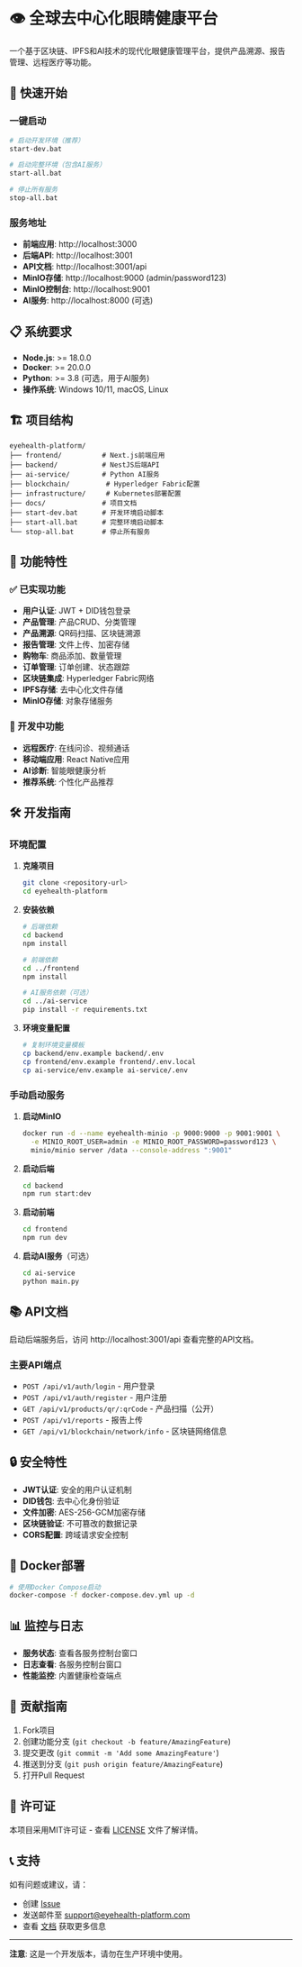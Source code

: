 # 👁️ 全球去中心化眼睛健康平台

一个基于区块链、IPFS和AI技术的现代化眼健康管理平台，提供产品溯源、报告管理、远程医疗等功能。

## 🚀 快速开始

### 一键启动

```bash
# 启动开发环境（推荐）
start-dev.bat

# 启动完整环境（包含AI服务）
start-all.bat

# 停止所有服务
stop-all.bat
```

### 服务地址

- **前端应用**: http://localhost:3000
- **后端API**: http://localhost:3001
- **API文档**: http://localhost:3001/api
- **MinIO存储**: http://localhost:9000 (admin/password123)
- **MinIO控制台**: http://localhost:9001
- **AI服务**: http://localhost:8000 (可选)

## 📋 系统要求

- **Node.js**: >= 18.0.0
- **Docker**: >= 20.0.0
- **Python**: >= 3.8 (可选，用于AI服务)
- **操作系统**: Windows 10/11, macOS, Linux

## 🏗️ 项目结构

```
eyehealth-platform/
├── frontend/          # Next.js前端应用
├── backend/           # NestJS后端API
├── ai-service/        # Python AI服务
├── blockchain/         # Hyperledger Fabric配置
├── infrastructure/     # Kubernetes部署配置
├── docs/              # 项目文档
├── start-dev.bat      # 开发环境启动脚本
├── start-all.bat      # 完整环境启动脚本
└── stop-all.bat       # 停止所有服务
```

## 🔧 功能特性

### ✅ 已实现功能

- **用户认证**: JWT + DID钱包登录
- **产品管理**: 产品CRUD、分类管理
- **产品溯源**: QR码扫描、区块链溯源
- **报告管理**: 文件上传、加密存储
- **购物车**: 商品添加、数量管理
- **订单管理**: 订单创建、状态跟踪
- **区块链集成**: Hyperledger Fabric网络
- **IPFS存储**: 去中心化文件存储
- **MinIO存储**: 对象存储服务

### 🚧 开发中功能

- **远程医疗**: 在线问诊、视频通话
- **移动端应用**: React Native应用
- **AI诊断**: 智能眼健康分析
- **推荐系统**: 个性化产品推荐

## 🛠️ 开发指南

### 环境配置

1. **克隆项目**
   ```bash
   git clone <repository-url>
   cd eyehealth-platform
   ```

2. **安装依赖**
   ```bash
   # 后端依赖
   cd backend
   npm install
   
   # 前端依赖
   cd ../frontend
   npm install
   
   # AI服务依赖（可选）
   cd ../ai-service
   pip install -r requirements.txt
   ```

3. **环境变量配置**
   ```bash
   # 复制环境变量模板
   cp backend/env.example backend/.env
   cp frontend/env.example frontend/.env.local
   cp ai-service/env.example ai-service/.env
   ```

### 手动启动服务

1. **启动MinIO**
   ```bash
   docker run -d --name eyehealth-minio -p 9000:9000 -p 9001:9001 \
     -e MINIO_ROOT_USER=admin -e MINIO_ROOT_PASSWORD=password123 \
     minio/minio server /data --console-address ":9001"
   ```

2. **启动后端**
   ```bash
   cd backend
   npm run start:dev
   ```

3. **启动前端**
   ```bash
   cd frontend
   npm run dev
   ```

4. **启动AI服务**（可选）
   ```bash
   cd ai-service
   python main.py
   ```

## 📚 API文档

启动后端服务后，访问 http://localhost:3001/api 查看完整的API文档。

### 主要API端点

- `POST /api/v1/auth/login` - 用户登录
- `POST /api/v1/auth/register` - 用户注册
- `GET /api/v1/products/qr/:qrCode` - 产品扫描（公开）
- `POST /api/v1/reports` - 报告上传
- `GET /api/v1/blockchain/network/info` - 区块链网络信息

## 🔒 安全特性

- **JWT认证**: 安全的用户认证机制
- **DID钱包**: 去中心化身份验证
- **文件加密**: AES-256-GCM加密存储
- **区块链验证**: 不可篡改的数据记录
- **CORS配置**: 跨域请求安全控制

## 🐳 Docker部署

```bash
# 使用Docker Compose启动
docker-compose -f docker-compose.dev.yml up -d
```

## 📊 监控与日志

- **服务状态**: 查看各服务控制台窗口
- **日志查看**: 各服务控制台窗口
- **性能监控**: 内置健康检查端点

## 🤝 贡献指南

1. Fork项目
2. 创建功能分支 (`git checkout -b feature/AmazingFeature`)
3. 提交更改 (`git commit -m 'Add some AmazingFeature'`)
4. 推送到分支 (`git push origin feature/AmazingFeature`)
5. 打开Pull Request

## 📄 许可证

本项目采用MIT许可证 - 查看 [LICENSE](LICENSE) 文件了解详情。

## 📞 支持

如有问题或建议，请：

- 创建 [Issue](https://github.com/your-repo/issues)
- 发送邮件至 support@eyehealth-platform.com
- 查看 [文档](docs/) 获取更多信息

---

**注意**: 这是一个开发版本，请勿在生产环境中使用。